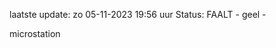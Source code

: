 laatste update: 
zo 05-11-2023 19:56   uur 
Status: FAALT - geel - 
<div class="service Y">microstation</div>